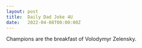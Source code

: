 ```yaml
---
layout: post
title:  Daily Dad Joke 4U
date:   2022-04-08T00:00:00Z
---
```

Champions are the breakfast of Volodymyr Zelensky.
